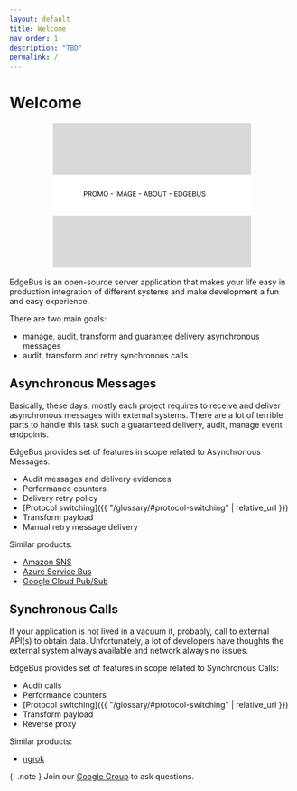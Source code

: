 ```yaml
---
layout: default
title: Welcome
nav_order: 1
description: "TBD"
permalink: /
---
```


# Welcome

<p align="center" width="100%">
    <img src="assets/images/edgebus-overview-architecture.png" alt="EdgeBus Overview Architecture">
</p>

EdgeBus is an open-source server application that makes your life easy in production integration of different systems and make development a fun and easy experience.

There are two main goals:
* manage, audit, transform and guarantee delivery asynchronous messages
* audit, transform and retry synchronous calls

## Asynchronous Messages

Basically, these days, mostly each project requires to receive and deliver asynchronous messages with external systems.
There are a lot of terrible parts to handle this task such a guaranteed delivery, audit, manage event endpoints.

EdgeBus provides set of features in scope related to Asynchronous Messages:

* Audit messages and delivery evidences
* Performance counters
* Delivery retry policy
* [Protocol switching]({{ "/glossary/#protocol-switching" | relative_url }})
* Transform payload
* Manual retry message delivery

Similar products:

* [Amazon SNS](https://docs.aws.amazon.com/sns/latest/dg/welcome.html)
* [Azure Service Bus](https://azure.microsoft.com/en-us/products/service-bus/)
* [Google Cloud Pub/Sub](https://cloud.google.com/pubsub)


## Synchronous Calls

If your application is not lived in a vacuum it, probably, call to external API(s) to obtain data.
Unfortunately, a lot of developers have thoughts the external system always available and network always no issues.

EdgeBus provides set of features in scope related to Synchronous Calls:

* Audit calls
* Performance counters
* [Protocol switching]({{ "/glossary/#protocol-switching" | relative_url }})
* Transform payload
* Reverse proxy

Similar products:

* [ngrok](https://ngrok.com/)

{: .note }
Join our [Google Group](TBD) to ask questions.
